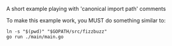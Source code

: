 A short example playing with 'canonical import path' comments

To make this example work, you MUST do something similar to:
```
ln -s "$(pwd)" "$GOPATH/src/fizzbuzz"
go run ./main/main.go
```
